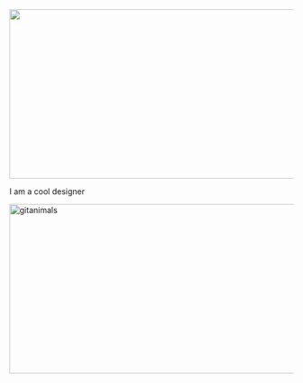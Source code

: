 <a href="https://github.com/devxb/gitanimals">
<img
  src="https://render.gitanimals.org/farms/cjiwxx77"
  width="600"
  height="300"
/>
</a>

I am a cool designer

<a href="https://www.gitanimals.org/">
      <img
        src="https://render.gitanimals.org/guilds/668749238833660322/draw"
        width="600"
        height="300"
        alt="gitanimals"
      />
    </a>
